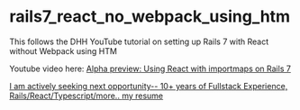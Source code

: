 # rails7_react_no_webpack_using_htm

This follows the DHH YouTube tutorial on setting up Rails 7 with React without Webpack using HTM

Youtube video here:
[Alpha preview: Using React with importmaps on Rails 7](https://youtu.be/k73LKxim6tw)

[I am actively seeking next opportunity-- 10+ years of Fullstack Experience, Rails/React/Typescript/more.. ](https://valdezm.com)
[my resume](https://valdezm.com/files/Mark%20Valdez%20Resume%208-9-21-no-phone.pdf)
